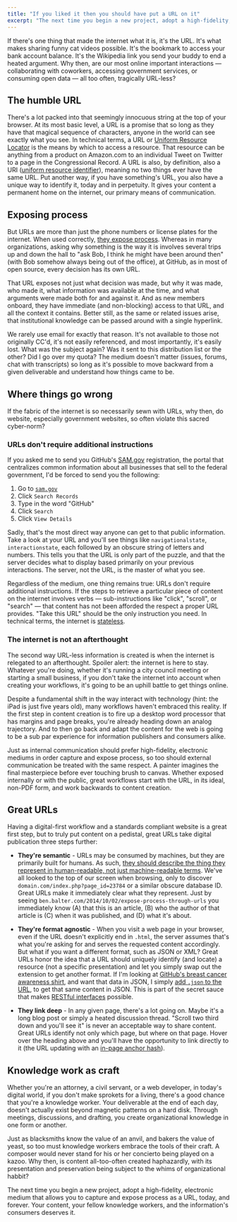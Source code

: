 ```yaml
---
title: "If you liked it then you should have put a URL on it"
excerpt: "The next time you begin a new project, adopt a high-fidelity, electronic medium that allows you to capture and expose process in the form of a URL."
---
```


If there's one thing that made the internet what it is, it's the URL. It's what makes sharing funny cat videos possible. It's the bookmark to access your bank account balance. It's the Wikipedia link you send your buddy to end a heated argument. Why then, are our most online important interactions — collaborating with coworkers, accessing government services, or consuming open data — all too often, tragically URL-less?

## The humble URL

There's a lot packed into that seemingly innocuous string at the top of your browser. At its most basic level, a URL is a promise that so long as they have that magical sequence of characters, anyone in the world can see exactly what you see. In technical terms, a URL or [Uniform Resource Locator](https://en.wikipedia.org/wiki/Uniform_resource_locator) is the means by which to access a resource. That resource can be anything from a product on Amazon.com to an individual Tweet on Twitter to a page in the Congressional Record. A URL is also, by definition, also a URI ([uniform resource identifier](http://en.wikipedia.org/wiki/Uniform_resource_identifier)), meaning no two things ever have the same URL. Put another way, if you have something's URL, you also have a unique way to identify it, today and in perpetuity. It gives your content a permanent home on the internet, our primary means of communication.

## Exposing process

But URLs are more than just the phone numbers or license plates for the internet. When used correctly, [they expose process](http://tomayko.com/writings/adopt-an-open-source-process-constraints). Whereas in many organizations, asking why something is the way it is involves several trips up and down the hall to "ask Bob, I think he might have been around then" (with Bob somehow always being out of the office), at GitHub, as in most of open source, every decision has its own URL.

That URL exposes not just what decision was made, but why it was made, who made it, what information was available at the time, and what arguments were made both for and against it. And as new members onboard, they have immediate (and non-blocking) access to that URL, and all the context it contains. Better still, as the same or related issues arise, that institutional knowledge can be passed around with a single hyperlink.

We rarely use email for exactly that reason. It's not available to those not originally CC'd, it's not easily referenced, and most importantly, it's easily lost. What was the subject again? Was it sent to this distribution list or the other? Did I go over my quota? The medium doesn't matter (issues, forums, chat with transcripts) so long as it's possible to move backward from a given deliverable and understand how things came to be.

## Where things go wrong

If the fabric of the internet is so necessarily sewn with URLs, why then, do website, especially government websites, so often violate this sacred cyber-norm?

### URLs don't require additional instructions

If you asked me to send you GitHub's [SAM.gov](http://sam.gov) registration, the portal that centralizes common information about all businesses that sell to the federal government, I'd be forced to send you the following:

1. Go to [`sam.gov`](http://sam.gov)
2. Click `Search Records`
3. Type in the word "GitHub"
4. Click `Search`
5. Click `View Details`

Sadly, that's the most direct way anyone can get to that public information. Take a look at your URL and you'll see things like `navigationalstate`, `interactionstate`, each followed by an obscure string of letters and numbers. This tells you that the URL is only part of the puzzle, and that the server decides what to display based primarily on your previous interactions. The server, not the URL, is the master of what you see.

Regardless of the medium, one thing remains true: URLs don't require additional instructions. If the steps to retrieve a particular piece of content on the internet involves verbs — sub-instructions like "click", "scroll", or "search" — that content has not been afforded the respect a proper URL provides. "Take this URL" should be the only instruction you need. In technical terms, the internet is [stateless](https://en.wikipedia.org/wiki/Stateless_protocol).

### The internet is not an afterthought

The second way URL-less information is created is when the internet is relegated to an afterthought. Spoiler alert: the internet is here to stay. Whatever you're doing, whether it's running a city council meeting or starting a small business, if you don't take the internet into account when creating your workflows, it's going to be an uphill battle to get things online.

Despite a fundamental shift in the way interact with technology (hint: the iPad is just five years old), many workflows haven't embraced this reality. If the first step in content creation is to fire up a desktop word processor that has margins and page breaks, you're already heading down an analog trajectory. And to then go back and adapt the content for the web is going to be a sub par experience for information publishers and consumers alike.

Just as internal communication should prefer high-fidelity, electronic mediums in order capture and expose process, so too should external communication be treated with the same respect. A painter imagines the final masterpiece before ever touching brush to canvas. Whether exposed internally or with the public, great workflows start with the URL, in its ideal, non-PDF form, and work backwards to content creation.  

## Great URLs

Having a digital-first workflow and a standards compliant website is a great first step, but to truly put content on a pedistal, great URLs take digital publication three steps further:

  * **They're semantic** - URLs may be consumed by machines, but they are primarily built for humans. As such, [they should describe the thing they represent in human-readable, not just machine-readable terms](https://en.wikipedia.org/wiki/Semantic_URL). We've all looked to the top of our screen when browsing, only to discover `domain.com/index.php?page_id=23784` or a similar obscure database ID. Great URLs make it immediately clear what they represent. Just by seeing `ben.balter.com/2014/10/02/expose-process-through-urls` you immediately know (A) that this is an article, (B) who the author of that article is (C) when it was published, and (D) what it's about.

  * **They're format agnostic** - When you visit a web page in your browser, even if the URL doesn't explicitly end in `.html`, the server assumes that's what you're asking for and serves the requested content accordingly. But what if you want a different format, such as JSON or XML? Great URLs honor the idea that a URL should uniquely identify (and locate) a resource (not a specific presentation) and let you simply swap out the extension to get another format. If I'm looking at [GitHub's breast cancer awareness shirt](https://github.myshopify.com/products/pinktocat-3-0), and want that data in JSON, I simply [add `.json` to the URL](https://github.myshopify.com/products/pinktocat-3-0.json), to get that same content in JSON. This is part of the secret sauce that makes [RESTful interfaces](https://en.wikipedia.org/wiki/Representational_state_transfer) possible.

  * **They link deep** - In any given page, there's a lot going on. Maybe it's a long blog post or simply a heated discussion thread. "Scroll two third down and you'll see it" is never an acceptable way to share content. Great URLs identify not only which page, but where on that page. Hover over the heading above and you'll have the opportunity to link directly to it (the URL updating with an [in-page anchor hash](https://en.wikipedia.org/wiki/Fragment_identifier)).

## Knowledge work as craft

Whether you're an attorney, a civil servant, or a web developer, in today's digital world, if you don't make sprokets for a living, there's a good chance that you're a knowledge worker. Your deliverable at the end of each day, doesn't actually exist beyond magnetic patterns on a hard disk. Through meetings, discussions, and drafting, you create organizational knowledge in one form or another.

Just as blacksmiths know the value of an anvil, and bakers the value of yeast, so too must knowledge workers embrace the tools of their craft. A composer would never stand for his or her concierto being played on a kazoo. Why then, is content all-too-often created haphazardly, with its presentation and preservation being subject to the whims of organizational habbit?

The next time you begin a new project, adopt a high-fidelity, electronic medium that allows you to capture and expose process as a URL, today, and forever. Your content, your fellow knowledge workers, and the information's consumers deserves it.
